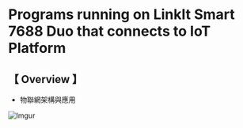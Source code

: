 # Programs running on LinkIt Smart 7688 Duo that connects to IoT Platform
     
## 【 Overview 】
                 
* 物聯網架構與應用
   
![Imgur](http://i.imgur.com/XbPXX59.png)
